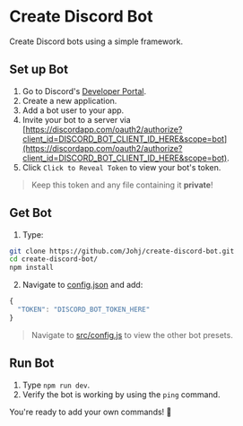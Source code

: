 # Create Discord Bot

Create Discord bots using a simple framework.

## Set up Bot

1. Go to Discord's [Developer Portal](https://discordapp.com/developers/applications/).
2. Create a new application.
3. Add a bot user to your app.
4. Invite your bot to a server via [https://discordapp.com/oauth2/authorize?client_id=DISCORD_BOT_CLIENT_ID_HERE&scope=bot](https://discordapp.com/oauth2/authorize?client_id=DISCORD_BOT_CLIENT_ID_HERE&scope=bot).
5. Click `Click to Reveal Token` to view your bot's token.

> Keep this token and any file containing it **private**!

## Get Bot

1. Type:

```sh
git clone https://github.com/Johj/create-discord-bot.git
cd create-discord-bot/
npm install
```

2. Navigate to [config.json](https://github.com/Johj/create-discord-bot/blob/master/config.json) and add:

```js
{
  "TOKEN": "DISCORD_BOT_TOKEN_HERE"
}
```

> Navigate to [src/config.js](https://github.com/Johj/create-discord-bot/blob/master/src/config.json) to view the other bot presets.

## Run Bot

1. Type `npm run dev`.
2. Verify the bot is working by using the `ping` command.

You're ready to add your own commands! 🎉
